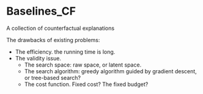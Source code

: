 # Baselines_CF
A collection of counterfactual explanations

The drawbacks of existing problems:

- The efficiency. the running time is long.
- The validity issue. 
	- The search space: raw space, or latent space. 
	- The search algorithm: greedy algorithm guided by gradient descent, or tree-based search?
	- The cost function. Fixed cost? The fixed budget?

